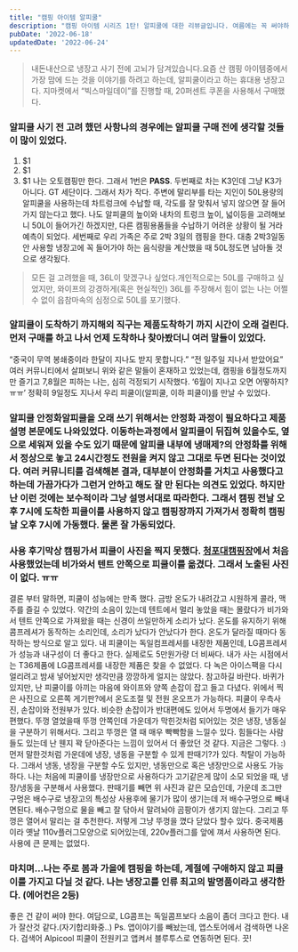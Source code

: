 ```yaml
---
title: "캠핑 아이템 알피쿨"
description: "캠핑 아이템 시리즈 1탄! 알피쿨에 대한 리뷰글입니다. 여름에는 꼭 써야하는 캠핑 냉장고! 알피쿨에 대해 알아봅니다."
pubDate: '2022-06-18'
updatedDate: '2022-06-24'
---
```


> 내돈내산으로 냉장고 사기 전에 고뇌가 담겨있습니다.요즘 산 캠핑 아이템중에서 가장 맘에 드는 것을 이야기를 하려고 하는데, 알피쿨이라고 하는 휴대용 냉장고다. 지마켓에서 “빅스마일데이”를 진행할 때, 20퍼센트 쿠폰을 사용해서 구매했다.
### 알피쿨 사기 전 고려 했던 사항나의 경우에는 알피쿨 구매 전에 생각할 것들이 많이 있었다.
1. $1
2. $1
3. $1
나는 오토캠핑만 한다. 그래서 1번은 **PASS**. 두번째로 차는 K3인데 그냥 K3가 아니다. GT 세단이다. 그래서 차가 작다. 주변에 말리부를 타는 지인이 50L용량의 알피쿨을 사용하는데 차트렁크에 수납할 때, 각도를 잘 맞춰서 넣지 않으면 잘 들어가지 않는다고 했다. 나도 알피쿨의 높이와 내차의 트렁크 높이, 넓이등을 고려해보니 50L이 들어가긴 하겠지만, 다른 캠핑용품들을 수납하기 어려운 상황이 될 거라 예측이 되었다. 세번째로 우리 가족은 주로 2박 3일의 캠핑을 한다. 대충 2박3일동안 사용할 냉장고에 꼭 들어가야 하는 음식량을 계산했을 때 50L정도면 남아돌 것으로 생각됬다.
> 모든 걸 고려했을 때, 36L이 맞겠구나 싶었다.개인적으로는 50L를 구매하고 싶었지만, 와이프의 강경하게(혹은 현실적인) 36L를 주장해서 힘이 없는 나는 어쩔 수 없이 읍참마속의 심정으로 50L를 포기했다.
### 알피쿨이 도착하기 까지해외 직구는 제품도착하기 까지 시간이 오래 걸린다. 먼저 구매를 하고 나서 언제 도착하나 찾아봤더니 여러 말들이 있었다.
“중국이 무역 봉쇄중이라 한달이 지나도 받지 못합니다.”
“전 일주일 지나서 받았어요”
여러 커뮤니티에서 살펴보니 위와 같은 말들이 혼재하고 있었는데, 캠핑을 6월정도까지만 즐기고 7,8월은 피하는 나는, 심히 걱정되기 시작했다.
‘6월이 지나고 오면 어떻하지? ㅠㅠ’
정확히 9일정도 지나서 우리 피쿨이(알피쿨, 이하 피쿨이)를 만날 수 있었다.
### 알피쿨 안정화알피쿨을 오래 쓰기 위해서는 안정화 과정이 필요하다고 제품설명 본문에도 나와있었다. 이동하는과정에서 알피쿨이 뒤집혀 있을수도, 옆으로 세워져 있을 수도 있기 때문에 알피쿨 내부에 냉매제?의 안정화를 위해서 정상으로 놓고 24시간정도 전원을 켜지 않고 그대로 두면 된다는 것이었다. 여러 커뮤니티를 검색해본 결과, 대부분이 안정화를 거치고 사용했다고 하는데 가끔가다가 그런거 안하고 해도 잘 만 된다는 의견도 있었다. 하지만 난 이런 것에는 보수적이라 그냥 설명서대로 따라한다. 그래서 캠핑 전날 오후 7시에 도착한 피쿨이를 사용하지 않고 캠핑장까지 가져가서 정확히 캠핑날 오후 7시에 가동했다. 물론 잘 가동되었다.
### 사용 후기막상 캠핑가서 피쿨이 사진을 찍지 못했다. [청포대캠핑장](__GHOST_URL__/ceongpodaekaempingjang/)에서 처음 사용했었는데 비가와서 텐트 안쪽으로 피쿨이를 옮겼다. 그래서 노출된 사진이 없다. ㅠㅠ
결론 부터 말하면, 피쿨이 성능에는 만족 했다. 금방 온도가 내려갔고 시원하게 콜라, 맥주를 즐길 수 있었다. 약간의 소음이 있는데 텐트에서 멀리 놓았을 때는 몰랐다가 비가와서 텐트 안쪽으로 가져왔을 때는 신경이 쓰일만하게 소리가 났다. 온도를 유지하기 위해 콤프레셔가 동작하는 소리인데, 소리가 났다가 안났다가 한다. 온도가 달라질 때마다 동작하는 방식으로 알고 있다. 내 피쿨이는 독일컴프레셔를 내장한 제품인데, LG콤프레셔가 성능과 내구성이 더 좋다고 한다. 실제로도 5만원가량 더 비싸다. 내가 사는 시점에서는 T36제품에 LG콤프레셔를 내장한 제품은 찾을 수 없었다. 다 녹은 아이스팩을 다시 얼리려고 밤새 넣어놨지만 생각만큼 깡깡하게 얼지는 않았다. 참고하길 바란다.
바퀴가 있지만, 난 피쿨이를 아끼는 마음에 와이프와 양쪽 손잡이 잡고 들고 다녔다.
위에서 찍은 사진으로 오른쪽 게기판?에서 온도조절 및 전원 온오프가 가능하다.
피쿨이 우측사진, 손잡이와 전원부가 있다. 비슷한 손잡이가 반대편에도 있어서 두명에서 들기가 매우 편했다.
뚜껑 열었을때 뚜껑 안쪽인데 가운데가 막힌것처럼 되어있는 것은 냉장, 냉동실을 구분하기 위해서다. 그리고 뚜껑은 열 때 매우 빡빡함을 느낄수 있다. 힘들다는 사람들도 있는데 난 웬지 꽉 닫아준다는 느낌이 있어서 더 좋았던 것 같다. 지금은 그렇다. :)
먼저 말한것처럼 가운데에 냉장, 냉동을 구분할 수 있게 판때기?가 있다. 착탈이 가능하다. 그래서 냉동, 냉장을 구분할 수도 있지만, 냉동만으로 혹은 냉장만으로 사용도 가능하다. 나는 처음에 피쿨이를 냉장만으로 사용하다가 고기같은게 많이 소모 되었을 때, 냉장/냉동을 구분해서 사용했다.
판때기를 빼면 위 사진과 같은 모습인데, 가운데 조그만 구멍은 배수구로 냉장고의 특성상 사용후에 물기가 많이 생기는데 저 배수구멍으로 빼내면된다. 배수구멍으로 물을 빼고 잘 닦아서 말려놔야 곰팡이가 생기지 않는다. 그리고 뚜껑은 열어서 말리는 걸 추천한다.
저렇게 그냥 뚜껑을 꼈다 닫았다 할수 있다.
중국제품이라 옛날 110v플러그모양으로 되어있는데, 220v플러그를 앞에 껴서 사용하면 된다. 사용에 큰 문제는 없었다.
### 마치며…나는 주로 봄과 가을에 캠핑을 하는데, 계절에 구애하지 않고 피쿨이를 가지고 다닐 것 같다. 나는 냉장고를 인류 최고의 발명품이라고 생각한다. (에어컨은 2등)
좋은 건 같이 써야 한다.
여담으로, LG콤프는 독일콤프보다 소음이 좀더 크다고 한다. 내가 잘산것 같다.(자기합리화중..)
Ps. 앱이야기를 빼놨는데, 앱스토어에서 검색하면 나온다. 검색어 Alpicool
피쿨이 전원키고 앱켜서 블루투스로 연동하면 된다. 끗!